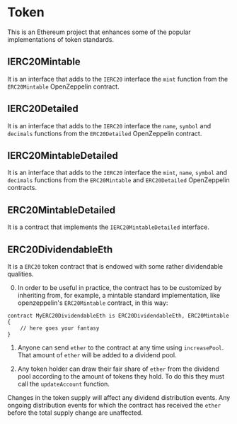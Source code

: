 # Token

This is an Ethereum project that enhances some of the popular implementations of token standards.

## IERC20Mintable

It is an interface that adds to the `IERC20` interface the `mint` function from the `ERC20Mintable` OpenZeppelin contract.


## IERC20Detailed

It is an interface that adds to the `IERC20` interface the `name`, `symbol` and `decimals` functions from the `ERC20Detailed` OpenZeppelin contract.


## IERC20MintableDetailed

It is an interface that adds to the `IERC20` interface the `mint`, `name`, `symbol` and `decimals` functions from the `ERC20Mintable` and `ERC20Detailed` OpenZeppelin contracts.

## ERC20MintableDetailed

It is a contract that implements the `IERC20MintableDetailed` interface.

## ERC20DividendableEth

It is a `ERC20` token contract that is endowed with some rather dividendable qualities. 

0. In order to be useful in practice, the contract has to be customized by inheriting from, for example, a mintable standard implementation, like openzeppelin's `ERC20Mintable` contract, in this way:

```
contract MyERC20DividendableEth is ERC20DividendableEth, ERC20Mintable {
    // here goes your fantasy
}
```

1. Anyone can send `ether` to the contract at any time using `increasePool`. That amount of `ether` will be added to a dividend pool.

2. Any token holder can draw their fair share of `ether` from the dividend pool according to the amount of tokens they hold. To do this they must call the `updateAccount` function.

Changes in the token supply will affect any dividend distribution events. Any ongoing distribution events for which the contract has received the `ether` before the total supply change are unaffected.